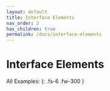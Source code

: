 ```yaml
---
layout: default
title: Interface Elements
nav_order: 2
has_children: true
permalink: /docs/interface-elements
---
```


# Interface Elements

All Examples:
{: .fs-6 .fw-300 }